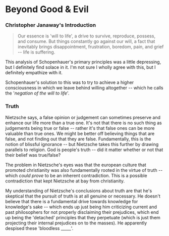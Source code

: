 # Beyond Good & Evil

### Christopher Janaway's Introduction

> Our essence is 'will to life', a drive to survive, reproduce, possess, and consume. But things constantly go against our will, a fact that inevitably brings disappointment, frustration, boredom, pain, and grief -- life is suffering.

This analysis of Schopenhauer's primary principles was a little depressing, but I definitely find solace in it. I'm not sure I wholly agree with this, but I definitely empathize with it. 

Schopenhauer's solution to this was to try to achieve a higher consciousness in which we leave behind willing altogether -- which he calls the '_negation of the will to life_'.

### Truth

Nietzsche says, a false opinion or judgement can sometimes preserve and enhance our life more than a true one. It's not that there is no such thing as judgements being true or false -- rather it's that false ones can be more valuable than true ones. We might be better off believing things that are false, and not finding out that they are false. Fundamentally, this is the notion of blissful ignorance -- but Nietzsche takes this further by drawing parallels to religion. God is people's truth -- did it matter whether or not that their belief was true/false?

The problem in Nietzsche's eyes was that the european culture that promoted christianity was also fundamentally rooted in the virtue of truth -- which _could prove_ to be an inherent contradiction. This is a possible contradiction that kept Nietzsche at bay from christianity.

My understanding of Nietzsche's conclusions about truth are that he's skeptical that the pursuit of truth is at all genuine or necessary. He doesn't believe that there is a fundamental drive towards knowledge for knowledge's sake -- which ends up just being him criticizing current and past philosophers for not properly disclaiming their prejudices, which end up being the 'detached' principles that they perpetuate \(which is just them projecting their internal prejudices on to the masses\). He apparently despised these 'bloodless \_\_\_\_\_'.


